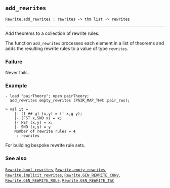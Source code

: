 ## `add_rewrites`

``` hol4
Rewrite.add_rewrites : rewrites -> thm list -> rewrites
```

------------------------------------------------------------------------

Add theorems to a collection of rewrite rules.

The function `add_rewrites` processes each element in a list of theorems
and adds the resulting rewrite rules to a value of type `rewrites`.

### Failure

Never fails.

### Example

``` hol4
- load "pairTheory"; open pairTheory;
  add_rewrites empty_rewrites (PAIR_MAP_THM::pair_rws);

> val it =
    |- (f ## g) (x,y) = (f x,g y);
    |- (FST x,SND x) = x;
    |- FST (x,y) = x;
    |- SND (x,y) = y
    Number of rewrite rules = 4
     : rewrites
```

For building bespoke rewrite rule sets.

### See also

[`Rewrite.bool_rewrites`](#Rewrite.bool_rewrites),
[`Rewrite.empty_rewrites`](#Rewrite.empty_rewrites),
[`Rewrite.implicit_rewrites`](#Rewrite.implicit_rewrites),
[`Rewrite.GEN_REWRITE_CONV`](#Rewrite.GEN_REWRITE_CONV),
[`Rewrite.GEN_REWRITE_RULE`](#Rewrite.GEN_REWRITE_RULE),
[`Rewrite.GEN_REWRITE_TAC`](#Rewrite.GEN_REWRITE_TAC)
